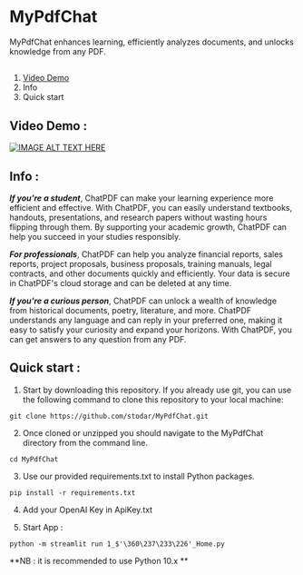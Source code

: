 # MyPdfChat
MyPdfChat enhances learning, efficiently analyzes documents, and unlocks knowledge from any PDF.

##
1. [Video Demo](#section-4)
2. Info
3. Quick start

## Video Demo :

[![IMAGE ALT TEXT HERE](https://img.youtube.com/vi/qrKwtJN2yfo/0.jpg)](https://www.youtube.com/watch?v=qrKwtJN2yfo)

## Info :

***If you're a student***, ChatPDF can make your learning experience more efficient and effective. With ChatPDF, you can easily understand textbooks, handouts, presentations, and research papers without wasting hours flipping through them. By supporting your academic growth, ChatPDF can help you succeed in your studies responsibly.

***For professionals***, ChatPDF can help you analyze financial reports, sales reports, project proposals, business proposals, training manuals, legal contracts, and other documents quickly and efficiently. Your data is secure in ChatPDF's cloud storage and can be deleted at any time.

***If you're a curious person***, ChatPDF can unlock a wealth of knowledge from historical documents, poetry, literature, and more. ChatPDF understands any language and can reply in your preferred one, making it easy to satisfy your curiosity and expand your horizons. With ChatPDF, you can get answers to any question from any PDF.

## Quick start :

1. Start by downloading this repository. If you already use git, you can use the following command to clone this repository to your local machine:

```git clone https://github.com/stodar/MyPdfChat.git```

2. Once cloned or unzipped you should navigate to the MyPdfChat directory from the command line.

```cd MyPdfChat```

3. Use our provided requirements.txt to install Python packages.

```pip install -r requirements.txt```

4. Add your OpenAI Key in ApiKey.txt

5. Start App :

```python -m streamlit run 1_$'\360\237\233\226'_Home.py```

**NB : it is recommended to use Python 10.x ** 
